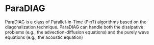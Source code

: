 # ParaDIAG
ParaDIAG is a class of Parallel-in-Time (PinT) algorithms based on the diagonalization technique. ParaDIAG can handle both the dissipative problems (e.g., the advection-diffusion equations) and the purely wave equations (e.g., the acoustic equation)
